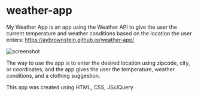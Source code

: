 # weather-app

My Weather App is an app using the Weather API to give the user the current temperature and weather conditions based on the location the user enters: 
https://aybrownstein.github.io/weather-app/

![screenshot](https://user-images.githubusercontent.com/62718318/88313849-17ab5100-cce2-11ea-8b1f-ba8b0ccd92c3.PNG)

The way to use the app is to enter the desired location using zipcode, city, or coordinates, and the app gives the user the temperature, weather conditions, and a clothing suggestion.

This app was created using HTML, CSS, JS/JQuery

